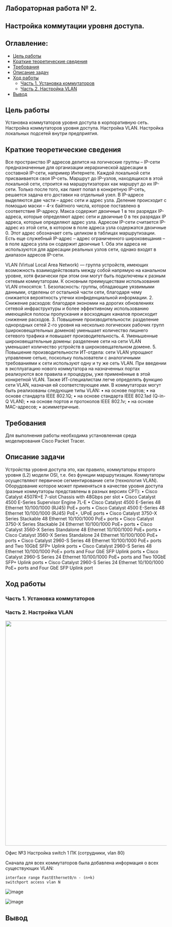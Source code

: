 ## Лабораторная работа № 2.  
## Настройка коммутации уровня доступа.  

## Оглавление:
- [Цель работы](#section1)
- [Краткие теоретические сведения](#section1.2)
- [Требования](#section1.3)
- [Описание задач](#section1.4)
- [Ход работы](#section1.5)
  - [Часть 1. Установка коммутаторов](#section2)
  - [Часть 2. Настройка VLAN](#section2.1)
- [Вывод](#section3) 

## <a name="section1">Цель работы</a> 

Установка коммутаторов уровня доступа в корпоративную сеть. Настройка коммутаторов уровня доступа. Настройка VLAN. Настройка локальных подсетей внутри предприятия.  

## <a name="section1.2">Краткие теоретические сведения</a>

Все пространство IP адресов делится на логические группы – IP-сети предназначенные для организации иерархической адресации в составной IP-сети, например Интернете. Каждой локальной сети присваивается своя IP-сеть. Маршрут до IP-узлов, находящихся в этой локальной сети, строится на маршрутизаторах как маршрут до их IP-сети. Только после того, как пакет попал в конкретную IP-сеть, решается задача его доставки на отдельный узел.
В IP-адресе выделяются две части – адрес сети и адрес узла. Деление происходит с помощью маски – 4-x байтного числа, которое поставлено в соответствие IP-адресу. Макса содержит двоичные 1 в тех разрядах IP-адреса, которые определяют адрес сети и двоичные 0 в тех разрядах IP адреса, которые определяют адрес узла. 
Адресом IP-сети считается IP-адрес из этой сети, в котором в поле адреса узла содержатся двоичные 0. Этот адрес обозначает сеть целиком в таблицах маршрутизации. Есть еще служебный IP-адрес – адрес ограниченного широковещания – в поле адреса узла он содержит двоичные 1. Оба эти адреса не используются для адресации реальных узлов сети, однако входят в диапазон адресов IP-сети.


VLAN (Virtual Local Area Network) — группа устройств, имеющих возможность взаимодействовать между собой напрямую на канальном уровне, хотя физически при этом они могут быть подключены к разным сетевым коммутаторам. 
К основным преимуществам использования VLAN относятся:
    1. Безопасность: группы, обладающие уязвимыми данными, отделены от остальной части сети, благодаря чему снижается вероятность утечки конфиденциальной информации.
    2. Снижение расходов: благодаря экономии на дорогих обновлениях сетевой инфраструктуры и более эффективному использованию имеющейся полосы пропускания и восходящих каналов происходит снижение расходов.
    3. Повышение производительности: разделение однородных сетей 2-го уровня на несколько логических рабочих групп (широковещательных доменов) уменьшает количество лишнего сетевого трафика и повышает производительность.
    4. Уменьшенные широковещательные домены: разделение сети на сети VLAN уменьшает количество устройств в широковещательном домене. 
    5. Повышение производительности ИТ-отдела: сети VLAN упрощают управление сетью, поскольку пользователи с аналогичными требованиями к сети используют одну и ту же сеть VLAN. При введении в эксплуатацию нового коммутатора на назначенных портах реализуются все правила и процедуры, уже применённые в этой конкретной VLAN. Также ИТ-специалистам легче определять функцию сети VLAN, назначая ей соответствующее имя.
В коммутаторах могут быть реализованы следующие типы VLAN:
•	на основе портов;
•	на основе стандарта IEEE 802.1Q;
•	на основе стандарта IEEE 802.1ad (Q-in-Q VLAN);
•	на основе портов и протоколов IEEE 802.1v;
•	на основе MAC-адресов;
•	асимметричные.

## <a name="section1.3">Требования</a>

Для выполнения работы необходима установленная среда моделирования Cisco Packet Tracer. 

## <a name="section1.4">Описание задачи</a>

Устройства уровня доступа это, как правило, коммутаторы второго уровня (L2) модели OSI, т.е. без функции маршрутизации. Коммутаторы осуществляют первичное сегментирование сети (технология VLAN).
Оборудование которое может применяться в качестве уровня доступа (разные коммутаторы представлены в разных версиях CPT):
    • Cisco Catalyst 4507R+E 7-slot Chassis with 48Gbps per slot
    • Cisco Catalyst 4500 E-Series Supervisor Engine 7L-E
    • Cisco Catalyst 4500 E-Series 48 Ethernet 10/100/1000 (RJ45) PoE+ ports
    • Cisco Catalyst 4500 E-Series 48 Ethernet 10/100/1000 (RJ45) PoE+, UPoE ports
    • Cisco Catalyst 3750-X Series Stackable 48 Ethernet 10/100/1000 PoE+ ports
    • Cisco Catalyst 3750-X Series Stackable 24 Ethernet 10/100/1000 PoE+ ports
    • Cisco Catalyst 3560-X Series Standalone 48 Ethernet 10/100/1000 PoE+ ports
    • Cisco Catalyst 3560-X Series Standalone 24 Ethernet 10/100/1000 PoE+ ports
    • Cisco Catalyst 2960-S Series 48 Ethernet 10/100/1000 PoE+ ports and Two 10GbE SFP+ Uplink ports
    • Cisco Catalyst 2960-S Series 48 Ethernet 10/100/1000 PoE+ ports and Four GbE SFP Uplink ports
    • Cisco Catalyst 2960-S Series 24 Ethernet 10/100/1000 PoE+ ports and Two 10GbE SFP+ Uplink ports
    • Cisco Catalyst 2960-S Series 24 Ethernet 10/100/1000 PoE+ ports and Four GbE SFP Uplink port

## <a name="section1.5">Ход работы</a>  
### <a name="section2">Часть 1. Установка коммутаторов</a>  


### <a name="section2.1">Часть 2. Настройка VLAN</a>  

<p align=center><img src="https://github.com/DeFomin/2023-2024-computer-networks-k33212-fomintsev-d-r/assets/90705279/628ddc33-ff0d-40c8-b331-2f339b54fa33" width=700></p>

Офис №3
Настройка switch 1 
ПК (сотрудники, vlan 80)

Сначала для всех коммутаторов была добавлена информация о всех существующих VLAN:

```
interface range FastEthernet0/n - (n+k)
switchport access vlan N
```

![image](https://github.com/DeFomin/2023-2024-computer-networks-k33212-fomintsev-d-r/assets/90705279/a0e63bbc-b1e3-4960-bd4e-fbd96596dfeb)

![image](https://github.com/DeFomin/2023-2024-computer-networks-k33212-fomintsev-d-r/assets/90705279/e72e8789-0c1a-4363-9ff4-694621fd32b9)


## <a name="section3">Вывод</a>










